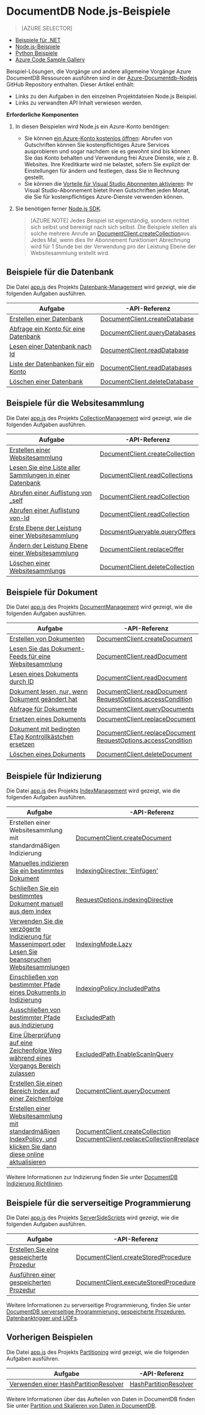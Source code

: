 <properties
    pageTitle="NoSQL Node.js Beispiele für DocumentDB | Microsoft Azure"
    description="Suchen nach NoSQL Node.js Beispiele auf Github für häufige Aufgaben in DocumentDB, einschließlich der Vorgänge für JSON-Dokumente in nachgeforscht."
    keywords="Node.js-Beispiele"
    services="documentdb"
    authors="moderakh"
    manager="jhubbard"
    editor="monicar"
    documentationCenter="nodejs"/>

<tags
    ms.service="documentdb"
    ms.workload="data-services"
    ms.tgt_pltfrm="na"
    ms.devlang="na"
    ms.topic="article"
    ms.date="10/03/2016"
    ms.author="moderakh"/>


# <a name="documentdb-nodejs-examples"></a>DocumentDB Node.js-Beispiele

> [AZURE.SELECTOR]
- [Beispiele für .NET](documentdb-dotnet-samples.md)
- [Node.js-Beispiele](documentdb-nodejs-samples.md)
- [Python Beispiele](documentdb-python-samples.md)
- [Azure Code Sample Gallery](https://azure.microsoft.com/documentation/samples/?service=documentdb)

Beispiel-Lösungen, die Vorgänge und andere allgemeine Vorgänge Azure DocumentDB Ressourcen ausführen sind in der [Azure-Documentdb-Nodejs](https://github.com/Azure/azure-documentdb-node/tree/master/samples) GitHub Repository enthalten. Dieser Artikel enthält:

- Links zu den Aufgaben in den einzelnen Projektdateien Node.js Beispiel.
- Links zu verwandten API Inhalt verwiesen werden.

**Erforderliche Komponenten**

1. In diesen Beispielen wird Node.js ein Azure-Konto benötigen:
    - Sie können [ein Azure-Konto kostenlos öffnen](https://azure.microsoft.com/pricing/free-trial/): Abrufen von Gutschriften können Sie kostenpflichtiges Azure Services ausprobieren und sogar nachdem sie es gewohnt sind bis können Sie das Konto behalten und Verwendung frei Azure Dienste, wie z. B. Websites. Ihre Kreditkarte wird nie belastet, sofern Sie explizit der Einstellungen für ändern und festlegen, dass Sie in Rechnung gestellt.
   - Sie können die [Vorteile für Visual Studio Abonnenten aktivieren](https://azure.microsoft.com/pricing/member-offers/msdn-benefits-details/): Ihr Visual Studio-Abonnement bietet Ihnen Gutschriften jeden Monat, die Sie für kostenpflichtiges Azure-Dienste verwenden können.
2. Sie benötigen ferner [Node.js SDK](documentdb-sdk-node.md).

    > [AZURE.NOTE] Jedes Beispiel ist eigenständig, sondern richtet sich selbst und bereinigt nach sich selbst. Die Beispiele stellen als solche mehrere Anrufe an [DocumentClient.createCollection](http://azure.github.io/azure-documentdb-node/DocumentClient.html#createCollection)aus. Jedes Mal, wenn dies Ihr Abonnement funktioniert Abrechnung wird für 1 Stunde bei der Verwendung pro der Leistung Ebene der Websitesammlung erstellt wird.

## <a name="database-examples"></a>Beispiele für die Datenbank

Die Datei [app.js](https://github.com/Azure/azure-documentdb-node/blob/master/samples/DatabaseManagement/app.js) des Projekts [Datenbank-Management](https://github.com/Azure/azure-documentdb-node/tree/master/samples/DatabaseManagement) wird gezeigt, wie die folgenden Aufgaben ausführen.

Aufgabe | -API-Referenz
--- | ---
[Erstellen einer Datenbank](https://github.com/Azure/azure-documentdb-node/blob/ef53e5f6707a5dc45920fb6ad54d9c7e008a6c18/samples/DocumentDB.Samples.DatabaseManagement/app.js#L121-L131) | [DocumentClient.createDatabase](http://azure.github.io/azure-documentdb-node/DocumentClient.html#createDatabase)
[Abfrage ein Konto für eine Datenbank](https://github.com/Azure/azure-documentdb-node/blob/ef53e5f6707a5dc45920fb6ad54d9c7e008a6c18/samples/DocumentDB.Samples.DatabaseManagement/app.js#L146-L171) | [DocumentClient.queryDatabases](http://azure.github.io/azure-documentdb-node/DocumentClient.html#queryDatabases)
[Lesen einer Datenbank nach Id](https://github.com/Azure/azure-documentdb-node/blob/ef53e5f6707a5dc45920fb6ad54d9c7e008a6c18/samples/DocumentDB.Samples.DatabaseManagement/app.js#L89-L99) | [DocumentClient.readDatabase](http://azure.github.io/azure-documentdb-node/DocumentClient.html#readDatabase)
[Liste der Datenbanken für ein Konto](https://github.com/Azure/azure-documentdb-node/blob/ef53e5f6707a5dc45920fb6ad54d9c7e008a6c18/samples/DocumentDB.Samples.DatabaseManagement/app.js#L111-L119) | [DocumentClient.readDatabases](http://azure.github.io/azure-documentdb-node/DocumentClient.html#readDatabase)
[Löschen einer Datenbank](https://github.com/Azure/azure-documentdb-node/blob/ef53e5f6707a5dc45920fb6ad54d9c7e008a6c18/samples/DocumentDB.Samples.DatabaseManagement/app.js#L133-L144) | [DocumentClient.deleteDatabase](http://azure.github.io/azure-documentdb-node/DocumentClient.html#deleteDatabase)

## <a name="collection-examples"></a>Beispiele für die Websitesammlung

Die Datei [app.js](https://github.com/Azure/azure-documentdb-node/blob/master/samples/CollectionManagement/app.js) des Projekts [CollectionManagement](https://github.com/Azure/azure-documentdb-node/tree/master/samples/CollectionManagement) wird gezeigt, wie die folgenden Aufgaben ausführen.

Aufgabe | -API-Referenz
--- | ---
[Erstellen einer Websitesammlung](https://github.com/Azure/azure-documentdb-node/blob/ef53e5f6707a5dc45920fb6ad54d9c7e008a6c18/samples/DocumentDB.Samples.CollectionManagement/app.js#L97-L118) | [DocumentClient.createCollection](http://azure.github.io/azure-documentdb-node/DocumentClient.html#createCollection)
[Lesen Sie eine Liste aller Sammlungen in einer Datenbank](https://github.com/Azure/azure-documentdb-node/blob/ef53e5f6707a5dc45920fb6ad54d9c7e008a6c18/samples/DocumentDB.Samples.CollectionManagement/app.js#L120-L130) | [DocumentClient.readCollections](http://azure.github.io/azure-documentdb-node/DocumentClient.html#readCollections)
[Abrufen einer Auflistung von _self](https://github.com/Azure/azure-documentdb-node/blob/ef53e5f6707a5dc45920fb6ad54d9c7e008a6c18/samples/DocumentDB.Samples.CollectionManagement/app.js#L132-L141) | [DocumentClient.readCollection](http://azure.github.io/azure-documentdb-node/DocumentClient.html#readCollection)
[Abrufen einer Auflistung von-Id](https://github.com/Azure/azure-documentdb-node/blob/ef53e5f6707a5dc45920fb6ad54d9c7e008a6c18/samples/DocumentDB.Samples.CollectionManagement/app.js#L143-L156) | [DocumentClient.readCollection](http://azure.github.io/azure-documentdb-node/DocumentClient.html#readCollection)
[Erste Ebene der Leistung einer Websitesammlung](https://github.com/Azure/azure-documentdb-node/blob/ef53e5f6707a5dc45920fb6ad54d9c7e008a6c18/samples/DocumentDB.Samples.CollectionManagement/app.js#L158-L186) | [DocumentQueryable.queryOffers](http://azure.github.io/azure-documentdb-node/DocumentClient.html#queryOffers)
[Ändern der Leistung Ebene einer Websitesammlung](https://github.com/Azure/azure-documentdb-node/blob/ef53e5f6707a5dc45920fb6ad54d9c7e008a6c18/samples/DocumentDB.Samples.CollectionManagement/app.js#L188-L202) | [DocumentClient.replaceOffer](http://azure.github.io/azure-documentdb-node/DocumentClient.html#replaceOffer)
[Löschen einer Websitesammlungs](https://github.com/Azure/azure-documentdb-node/blob/ef53e5f6707a5dc45920fb6ad54d9c7e008a6c18/samples/DocumentDB.Samples.CollectionManagement/app.js#L204-L215) | [DocumentClient.deleteCollection](http://azure.github.io/azure-documentdb-node/DocumentClient.html#deleteCollection)

## <a name="document-examples"></a>Beispiele für Dokument

Die Datei [app.js](https://github.com/Azure/azure-documentdb-node/blob/master/samples/DocumentManagement/app.js) des Projekts [DocumentManagement](https://github.com/Azure/azure-documentdb-node/tree/master/samples/DocumentManagement) wird gezeigt, wie die folgenden Aufgaben ausführen.

Aufgabe | -API-Referenz
--- | ---
[Erstellen von Dokumenten](https://github.com/Azure/azure-documentdb-node/blob/ef53e5f6707a5dc45920fb6ad54d9c7e008a6c18/samples/DocumentDB.Samples.DocumentManagement/app.js#L153-L177) | [DocumentClient.createDocument](http://azure.github.io/azure-documentdb-node/DocumentClient.html#createDocument)
[Lesen Sie das Dokument-Feeds für eine Websitesammlung](https://github.com/Azure/azure-documentdb-node/blob/ef53e5f6707a5dc45920fb6ad54d9c7e008a6c18/samples/DocumentDB.Samples.DocumentManagement/app.js#L179-L189) | [DocumentClient.readDocument](http://azure.github.io/azure-documentdb-node/DocumentClient.html#readDocument)
[Lesen eines Dokuments durch ID](https://github.com/Azure/azure-documentdb-node/blob/ef53e5f6707a5dc45920fb6ad54d9c7e008a6c18/samples/DocumentDB.Samples.DocumentManagement/app.js#L191-L201) | [DocumentClient.readDocument](http://azure.github.io/azure-documentdb-node/DocumentClient.html#readDocument)
[Dokument lesen, nur, wenn Dokument geändert hat](https://github.com/Azure/azure-documentdb-node/blob/0778eadea7abb2af41e8c22a239dc872c584f421/samples/DocumentManagement/app.js#L79-L107) | [DocumentClient.readDocument](http://azure.github.io/azure-documentdb-node/DocumentClient.html#readDocument)<br/>[RequestOptions.accessCondition](http://azure.github.io/azure-documentdb-node/global.html#RequestOptions)
[Abfrage für Dokumente](https://github.com/Azure/azure-documentdb-node/blob/ef53e5f6707a5dc45920fb6ad54d9c7e008a6c18/samples/DocumentDB.Samples.DocumentManagement/app.js#L82-L110) | [DocumentClient.queryDocuments](http://azure.github.io/azure-documentdb-node/DocumentClient.html#queryDocuments)
[Ersetzen eines Dokuments](https://github.com/Azure/azure-documentdb-node/blob/ef53e5f6707a5dc45920fb6ad54d9c7e008a6c18/samples/DocumentDB.Samples.DocumentManagement/app.js#L112-L119) |  [DocumentClient.replaceDocument](http://azure.github.io/azure-documentdb-node/DocumentClient.html#replaceDocument)
[Dokument mit bedingten ETag Kontrollkästchen ersetzen](https://github.com/Azure/azure-documentdb-node/blob/0778eadea7abb2af41e8c22a239dc872c584f421/samples/DocumentManagement/app.js#L147-L164) |  [DocumentClient.replaceDocument](http://azure.github.io/azure-documentdb-node/DocumentClient.html#replaceDocument)<br/>[RequestOptions.accessCondition](http://azure.github.io/azure-documentdb-node/global.html#RequestOptions)
[Löschen eines Dokuments](https://github.com/Azure/azure-documentdb-node/blob/ef53e5f6707a5dc45920fb6ad54d9c7e008a6c18/samples/DocumentDB.Samples.DocumentManagement/app.js#L122-L133) | [DocumentClient.deleteDocument](http://azure.github.io/azure-documentdb-node/DocumentClient.html#deleteDocument)

## <a name="indexing-examples"></a>Beispiele für Indizierung

Die Datei [app.js](https://github.com/Azure/azure-documentdb-node/blob/master/samples/IndexManagement/app.js) des Projekts [IndexManagement](https://github.com/Azure/azure-documentdb-node/tree/master/samples/IndexManagement) wird gezeigt, wie die folgenden Aufgaben ausführen.

Aufgabe | -API-Referenz
--- | ---
Erstellen einer Websitesammlung mit standardmäßigen Indizierung | [DocumentClient.createDocument](http://azure.github.io/azure-documentdb-node/DocumentClient.html)
[Manuelles indizieren Sie ein bestimmtes Dokument](https://github.com/Azure/azure-documentdb-node/blob/ef53e5f6707a5dc45920fb6ad54d9c7e008a6c18/samples/DocumentDB.Samples.IndexManagement/app.js#L185-L238) | [IndexingDirective: 'Einfügen'](http://azure.github.io/azure-documentdb-node/global.html#indexingDirective)
[Schließen Sie ein bestimmtes Dokument manuell aus dem index](https://github.com/Azure/azure-documentdb-node/blob/ef53e5f6707a5dc45920fb6ad54d9c7e008a6c18/samples/DocumentDB.Samples.IndexManagement/app.js#L120-L183) | [RequestOptions.indexingDirective](http://azure.github.io/azure-documentdb-node/global.html#RequestOptions)
[Verwenden Sie die verzögerte Indizierung für Massenimport oder Lesen Sie beanspruchen Websitesammlungen](https://github.com/Azure/azure-documentdb-node/blob/ef53e5f6707a5dc45920fb6ad54d9c7e008a6c18/samples/DocumentDB.Samples.IndexManagement/app.js#L240-L269) | [IndexingMode.Lazy](http://azure.github.io/azure-documentdb-node/global.html#IndexingMode)
[Einschließen von bestimmter Pfade eines Dokuments in Indizierung](https://github.com/Azure/azure-documentdb-node/blob/ef53e5f6707a5dc45920fb6ad54d9c7e008a6c18/samples/DocumentDB.Samples.IndexManagement/app.js#L433-L444) | [IndexingPolicy.IncludedPaths](http://azure.github.io/azure-documentdb-node/global.html#IndexingPolicy)
[Ausschließen von bestimmter Pfade aus Indizierung](https://github.com/Azure/azure-documentdb-node/blob/ef53e5f6707a5dc45920fb6ad54d9c7e008a6c18/samples/DocumentDB.Samples.IndexManagement/app.js#L427-L450) | [ExcludedPath](http://azure.github.io/azure-documentdb-node/global.html#IndexingPolicy)
[Eine Überprüfung auf eine Zeichenfolge Weg während eines Vorgangs Bereich zulassen](https://github.com/Azure/azure-documentdb-node/blob/ef53e5f6707a5dc45920fb6ad54d9c7e008a6c18/samples/DocumentDB.Samples.IndexManagement/app.js#L271-L347)| [ExcludedPath.EnableScanInQuery](http://azure.github.io/azure-documentdb-node/global.html#FeedOptions)
[Erstellen Sie einen Bereich Index auf einer Zeichenfolge](https://github.com/Azure/azure-documentdb-node/blob/ef53e5f6707a5dc45920fb6ad54d9c7e008a6c18/samples/DocumentDB.Samples.IndexManagement/app.js#L349-L425) | [DocumentClient.queryDocument](http://azure.github.io/azure-documentdb-node/DocumentClient.html#queryDocument)
[Erstellen einer Websitesammlung mit standardmäßigen IndexPolicy, und klicken Sie dann diese online aktualisieren](https://github.com/Azure/azure-documentdb-node/blob/ef53e5f6707a5dc45920fb6ad54d9c7e008a6c18/samples/DocumentDB.Samples.IndexManagement/app.js#L519-L614) | [DocumentClient.createCollection](http://azure.github.io/azure-documentdb-node/DocumentClient.html#createCollection)<br> [DocumentClient.replaceCollection#replaceCollection](http://azure.github.io/azure-documentdb-node/DocumentClient.html)

Weitere Informationen zur Indizierung finden Sie unter [DocumentDB Indizierung Richtlinien](documentdb-indexing-policies.md).

## <a name="server-side-programming-examples"></a>Beispiele für die serverseitige Programmierung

Die Datei [app.js](https://github.com/Azure/azure-documentdb-node/blob/master/samples/ServerSideScripts/app.js) des Projekts [ServerSideScripts](https://github.com/Azure/azure-documentdb-node/tree/master/samples/ServerSideScripts) wird gezeigt, wie die folgenden Aufgaben ausführen.

Aufgabe | -API-Referenz
--- | ---
[Erstellen Sie eine gespeicherte Prozedur](https://github.com/Azure/azure-documentdb-node/blob/ef53e5f6707a5dc45920fb6ad54d9c7e008a6c18/samples/DocumentDB.Samples.ServerSideScripts/app.js#L44-L71) | [DocumentClient.createStoredProcedure](http://azure.github.io/azure-documentdb-node/DocumentClient.html#createStoredProcedure)
[Ausführen einer gespeicherten Prozedur](https://github.com/Azure/azure-documentdb-node/blob/ef53e5f6707a5dc45920fb6ad54d9c7e008a6c18/samples/DocumentDB.Samples.ServerSideScripts/app.js#L73-L90) | [DocumentClient.executeStoredProcedure](http://azure.github.io/azure-documentdb-node/DocumentClient.html#executeStoredProcedure)

Weitere Informationen zu serverseitige Programmierung, finden Sie unter [DocumentDB serverseitige Programmierung: gespeicherte Prozeduren, Datenbanktrigger und UDFs](documentdb-programming.md).

## <a name="partitioning-examples"></a>Vorherigen Beispielen

Die Datei [app.js](https://github.com/Azure/azure-documentdb-node/blob/master/samples/Partitioning/app.js) des Projekts [Partitioning](https://github.com/Azure/azure-documentdb-node/tree/master/samples/Partitioning) wird gezeigt, wie die folgenden Aufgaben ausführen.

Aufgabe | -API-Referenz
--- | ---
[Verwenden einer HashPartitionResolver](https://github.com/Azure/azure-documentdb-node/blob/ce0fc3c4e70b0279091a1e03620a668d93a14fc2/samples/Partitioning/app.js#L53-L103) | [HashPartitionResolver](http://azure.github.io/azure-documentdb-node/HashPartitionResolver.html)

Weitere Informationen über das Aufteilen von Daten in DocumentDB finden Sie unter [Partition und Skalieren von Daten in DocumentDB](documentdb-partition-data.md).
